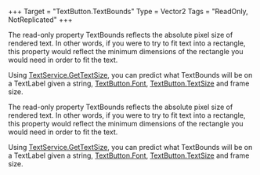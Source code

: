 +++
Target = "TextButton.TextBounds"
Type = Vector2
Tags = "ReadOnly, NotReplicated"
+++

The read-only property TextBounds reflects the absolute pixel size of rendered text. In other words, if you were to try to fit text into a rectangle, this property would reflect the minimum dimensions of the rectangle you would need in order to fit the text.Using [TextService.GetTextSize](https://developer.roblox.com/api-reference/function/TextService/GetTextSize), you can predict what TextBounds will be on a TextLabel given a string, [TextButton.Font](https://developer.roblox.com/api-reference/property/TextButton/Font), [TextButton.TextSize](https://developer.roblox.com/api-reference/property/TextButton/TextSize) and frame size.	The read-only property TextBounds reflects the absolute pixel size of rendered text. In other words, if you were to try to fit text into a rectangle, this property would reflect the minimum dimensions of the rectangle you would need in order to fit the text.Using [TextService.GetTextSize](https://developer.roblox.com/api-reference/function/TextService/GetTextSize), you can predict what TextBounds will be on a TextLabel given a string, [TextButton.Font](https://developer.roblox.com/api-reference/property/TextButton/Font), [TextButton.TextSize](https://developer.roblox.com/api-reference/property/TextButton/TextSize) and frame size.